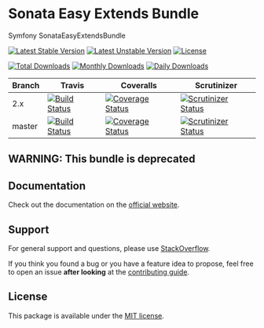 # Sonata Easy Extends Bundle

Symfony SonataEasyExtendsBundle

[![Latest Stable Version](https://poser.pugx.org/sonata-project/easy-extends-bundle/v/stable)](https://packagist.org/packages/sonata-project/easy-extends-bundle)
[![Latest Unstable Version](https://poser.pugx.org/sonata-project/easy-extends-bundle/v/unstable)](https://packagist.org/packages/sonata-project/easy-extends-bundle)
[![License](https://poser.pugx.org/sonata-project/easy-extends-bundle/license)](https://packagist.org/packages/sonata-project/easy-extends-bundle)

[![Total Downloads](https://poser.pugx.org/sonata-project/easy-extends-bundle/downloads)](https://packagist.org/packages/sonata-project/easy-extends-bundle)
[![Monthly Downloads](https://poser.pugx.org/sonata-project/easy-extends-bundle/d/monthly)](https://packagist.org/packages/sonata-project/easy-extends-bundle)
[![Daily Downloads](https://poser.pugx.org/sonata-project/easy-extends-bundle/d/daily)](https://packagist.org/packages/sonata-project/easy-extends-bundle)

Branch | Travis | Coveralls | Scrutinizer |
------ | ------ | --------- | ----------- |
2.x   | [![Build Status][travis_stable_badge]][travis_stable_link]     | [![Coverage Status][coveralls_stable_badge]][coveralls_stable_link]     | [![Scrutinizer Status][scrutinizer_stable_badge]][scrutinizer_stable_link] |
master | [![Build Status][travis_unstable_badge]][travis_unstable_link] | [![Coverage Status][coveralls_unstable_badge]][coveralls_unstable_link] | [![Scrutinizer Status][scrutinizer_unstable_badge]][scrutinizer_unstable_link] |

## WARNING: This bundle is deprecated

## Documentation

Check out the documentation on the [official website](https://sonata-project.org/bundles/easy-extends).

## Support

For general support and questions, please use [StackOverflow](http://stackoverflow.com/questions/tagged/sonata).

If you think you found a bug or you have a feature idea to propose, feel free to open an issue
**after looking** at the [contributing guide](CONTRIBUTING.md).

## License

This package is available under the [MIT license](LICENSE).

[travis_stable_badge]: https://travis-ci.org/sonata-project/SonataEasyExtendsBundle.svg?branch=2.x
[travis_stable_link]: https://travis-ci.org/sonata-project/SonataEasyExtendsBundle
[travis_unstable_badge]: https://travis-ci.org/sonata-project/SonataEasyExtendsBundle.svg?branch=master
[travis_unstable_link]: https://travis-ci.org/sonata-project/SonataEasyExtendsBundle

[coveralls_stable_badge]: https://coveralls.io/repos/github/sonata-project/SonataEasyExtendsBundle/badge.svg?branch=2.x
[coveralls_stable_link]: https://coveralls.io/github/sonata-project/SonataEasyExtendsBundle?branch=2.x
[coveralls_unstable_badge]: https://coveralls.io/repos/github/sonata-project/SonataEasyExtendsBundle/badge.svg?branch=master
[coveralls_unstable_link]: https://coveralls.io/github/sonata-project/SonataEasyExtendsBundle?branch=master

[scrutinizer_stable_badge]: https://scrutinizer-ci.com/g/sonata-project/SonataEasyExtendsBundle/badges/quality-score.png?b=2.x
[scrutinizer_stable_link]: https://scrutinizer-ci.com/g/sonata-project/SonataEasyExtendsBundle/?branch=2.x
[scrutinizer_unstable_badge]: https://scrutinizer-ci.com/g/sonata-project/SonataEasyExtendsBundle/badges/quality-score.png?b=master
[scrutinizer_unstable_link]: https://scrutinizer-ci.com/g/sonata-project/SonataEasyExtendsBundle/?branch=master
